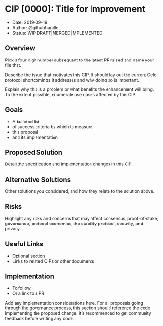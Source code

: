# CIP [0000]: Title for Improvement

- Date: 2019-09-19
- Author: @githubhandle
- Status: WIP|DRAFT|MERGED|IMPLEMENTED

## Overview

Pick a four digit number subsequent to the latest PR raised and name your file that. 

Describe the issue that motivates this CIP. It should lay out the current Celo protocol shortcomings it addresses and why doing so is important. 

Explain why this is a problem or what benefits the enhancement will bring. To the extent possible, enumerate use cases affected by this CIP.

## Goals

- A bulleted list
- of success criteria by which to measure 
- this proposal 
- and its implementation

## Proposed Solution

Detail the specification and implementation changes in this CIP.

## Alternative Solutions

Other solutions you considered, and how they relate to the solution above.

## Risks

Highlight any risks and concerns that may affect consensus, proof-of-stake, governance, protocol economics, the stability protocol, security, and privacy.

## Useful Links

* Optional section
* Links to related CIPs or other documents

## Implementation

* To follow.
* Or a link to a PR.

Add any implementation considerations here. For all proposals going through the governance process, this section should reference the code implementing the proposed change. It’s recommended to get community feedback before writing any code.
